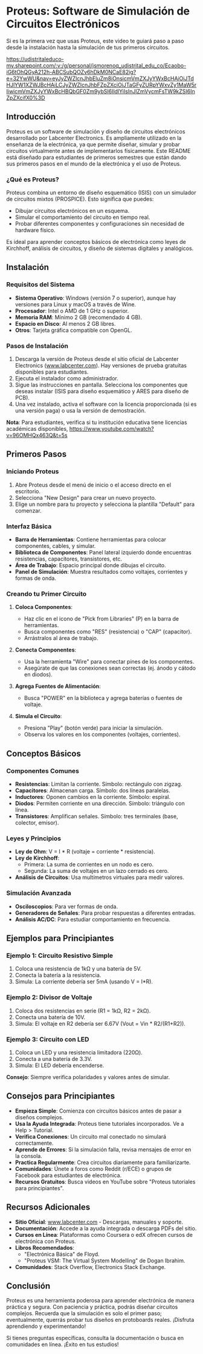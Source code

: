 # Proteus: Software de Simulación de Circuitos Electrónicos
Si es la primera vez que usas Proteus, este video te guiará paso a paso desde la instalación hasta la simulación de tus primeros circuitos.

https://udistritaleduco-my.sharepoint.com/:v:/g/personal/jsmorenoq_udistrital_edu_co/Ecaobo-iG6tOhQGyA212h-ABCSubQOZv6hDkM0NCaE82ig?e=32YwWU&nav=eyJyZWZlcnJhbEluZm8iOnsicmVmZXJyYWxBcHAiOiJTdHJlYW1XZWJBcHAiLCJyZWZlcnJhbFZpZXciOiJTaGFyZURpYWxvZy1MaW5rIiwicmVmZXJyYWxBcHBQbGF0Zm9ybSI6IldlYiIsInJlZmVycmFsTW9kZSI6InZpZXcifX0%3D



## Introducción

Proteus es un software de simulación y diseño de circuitos electrónicos desarrollado por Labcenter Electronics. Es ampliamente utilizado en la enseñanza de la electrónica, ya que permite diseñar, simular y probar circuitos virtualmente antes de implementarlos físicamente. Este README está diseñado para estudiantes de primeros semestres que están dando sus primeros pasos en el mundo de la electrónica y el uso de Proteus.

### ¿Qué es Proteus?

Proteus combina un entorno de diseño esquemático (ISIS) con un simulador de circuitos mixtos (PROSPICE). Esto significa que puedes:
- Dibujar circuitos electrónicos en un esquema.
- Simular el comportamiento del circuito en tiempo real.
- Probar diferentes componentes y configuraciones sin necesidad de hardware físico.

Es ideal para aprender conceptos básicos de electrónica como leyes de Kirchhoff, análisis de circuitos, y diseño de sistemas digitales y analógicos.

## Instalación

### Requisitos del Sistema
- **Sistema Operativo**: Windows (versión 7 o superior), aunque hay versiones para Linux y macOS a través de Wine.
- **Procesador**: Intel o AMD de 1 GHz o superior.
- **Memoria RAM**: Mínimo 2 GB (recomendado 4 GB).
- **Espacio en Disco**: Al menos 2 GB libres.
- **Otros**: Tarjeta gráfica compatible con OpenGL.



### Pasos de Instalación
1. Descarga la versión de Proteus desde el sitio oficial de Labcenter Electronics (www.labcenter.com). Hay versiones de prueba gratuitas disponibles para estudiantes.
2. Ejecuta el instalador como administrador.
3. Sigue las instrucciones en pantalla. Selecciona los componentes que deseas instalar (ISIS para diseño esquemático y ARES para diseño de PCB).
4. Una vez instalado, activa el software con la licencia proporcionada (si es una versión paga) o usa la versión de demostración.

**Nota**: Para estudiantes, verifica si tu institución educativa tiene licencias académicas disponibles, https://www.youtube.com/watch?v=96OMHQx463Q&t=5s


## Primeros Pasos

### Iniciando Proteus
1. Abre Proteus desde el menú de inicio o el acceso directo en el escritorio.
2. Selecciona "New Design" para crear un nuevo proyecto.
3. Elige un nombre para tu proyecto y selecciona la plantilla "Default" para comenzar.

### Interfaz Básica
- **Barra de Herramientas**: Contiene herramientas para colocar componentes, cables, y simular.
- **Biblioteca de Componentes**: Panel lateral izquierdo donde encuentras resistencias, capacitores, transistores, etc.
- **Área de Trabajo**: Espacio principal donde dibujas el circuito.
- **Panel de Simulación**: Muestra resultados como voltajes, corrientes y formas de onda.

### Creando tu Primer Circuito
1. **Coloca Componentes**:
   - Haz clic en el icono de "Pick from Libraries" (P) en la barra de herramientas.
   - Busca componentes como "RES" (resistencia) o "CAP" (capacitor).
   - Arrástralos al área de trabajo.

2. **Conecta Componentes**:
   - Usa la herramienta "Wire" para conectar pines de los componentes.
   - Asegúrate de que las conexiones sean correctas (ej. ánodo y cátodo en diodos).

3. **Agrega Fuentes de Alimentación**:
   - Busca "POWER" en la biblioteca y agrega baterías o fuentes de voltaje.

4. **Simula el Circuito**:
   - Presiona "Play" (botón verde) para iniciar la simulación.
   - Observa los valores en los componentes (voltajes, corrientes).

## Conceptos Básicos

### Componentes Comunes
- **Resistencias**: Limitan la corriente. Símbolo: rectángulo con zigzag.
- **Capacitores**: Almacenan carga. Símbolo: dos líneas paralelas.
- **Inductores**: Oponen cambios en la corriente. Símbolo: espiral.
- **Diodos**: Permiten corriente en una dirección. Símbolo: triángulo con línea.
- **Transistores**: Amplifican señales. Símbolo: tres terminales (base, colector, emisor).

### Leyes y Principios
- **Ley de Ohm**: V = I * R (voltaje = corriente * resistencia).
- **Ley de Kirchhoff**:
  - Primera: La suma de corrientes en un nodo es cero.
  - Segunda: La suma de voltajes en un lazo cerrado es cero.
- **Análisis de Circuitos**: Usa multímetros virtuales para medir valores.

### Simulación Avanzada
- **Osciloscopios**: Para ver formas de onda.
- **Generadores de Señales**: Para probar respuestas a diferentes entradas.
- **Análisis AC/DC**: Para estudiar comportamiento en frecuencia.

## Ejemplos para Principiantes

### Ejemplo 1: Circuito Resistivo Simple
1. Coloca una resistencia de 1kΩ y una batería de 5V.
2. Conecta la batería a la resistencia.
3. Simula: La corriente debería ser 5mA (usando V = I*R).

### Ejemplo 2: Divisor de Voltaje
1. Coloca dos resistencias en serie (R1 = 1kΩ, R2 = 2kΩ).
2. Conecta una batería de 10V.
3. Simula: El voltaje en R2 debería ser 6.67V (Vout = Vin * R2/(R1+R2)).

### Ejemplo 3: Circuito con LED
1. Coloca un LED y una resistencia limitadora (220Ω).
2. Conecta a una batería de 3.3V.
3. Simula: El LED debería encenderse.

**Consejo**: Siempre verifica polaridades y valores antes de simular.

## Consejos para Principiantes

- **Empieza Simple**: Comienza con circuitos básicos antes de pasar a diseños complejos.
- **Usa la Ayuda Integrada**: Proteus tiene tutoriales incorporados. Ve a Help > Tutorial.
- **Verifica Conexiones**: Un circuito mal conectado no simulará correctamente.
- **Aprende de Errores**: Si la simulación falla, revisa mensajes de error en la consola.
- **Practica Regularmente**: Crea circuitos diariamente para familiarizarte.
- **Comunidades**: Únete a foros como Reddit (r/ECE) o grupos de Facebook para estudiantes de electrónica.
- **Recursos Gratuitos**: Busca videos en YouTube sobre "Proteus tutoriales para principiantes".

## Recursos Adicionales

- **Sitio Oficial**: www.labcenter.com - Descargas, manuales y soporte.
- **Documentación**: Accede a la ayuda integrada o descarga PDFs del sitio.
- **Cursos en Línea**: Plataformas como Coursera o edX ofrecen cursos de electrónica con Proteus.
- **Libros Recomendados**:
  - "Electrónica Básica" de Floyd.
  - "Proteus VSM: The Virtual System Modelling" de Dogan Ibrahim.
- **Comunidades**: Stack Overflow, Electronics Stack Exchange.

## Conclusión

Proteus es una herramienta poderosa para aprender electrónica de manera práctica y segura. Con paciencia y práctica, podrás diseñar circuitos complejos. Recuerda que la simulación es solo el primer paso; eventualmente, querrás probar tus diseños en protoboards reales. ¡Disfruta aprendiendo y experimentando!

Si tienes preguntas específicas, consulta la documentación o busca en comunidades en línea. ¡Éxito en tus estudios!